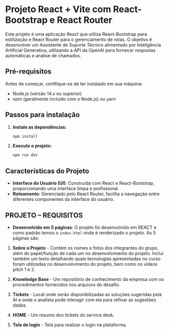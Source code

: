 # Projeto React + Vite com React-Bootstrap e React Router

Este projeto é uma aplicação React que utiliza React-Bootstrap para estilização e React Router para o gerenciamento de rotas. O objetivo é desenvolver um Assistente de Suporte Técnico alimentado por Inteligência Artificial Generativa, utilizando a API da OpenAI para fornecer respostas automáticas e análise de chamados.

## Pré-requisitos

Antes de começar, certifique-se de ter instalado em sua máquina:

- Node.js (versão 14.x ou superior)
- npm (geralmente incluído com o Node.js) ou yarn

## Passos para instalação

1. **Instale as dependências:**
    
    ```bash
    npm install
    ```

2. **Execute o projeto:**

    ```bash
    npm run dev
    ```

## Características do Projeto

- **Interface do Usuário (UI)**: Construída com React e React-Bootstrap, proporcionando uma interface limpa e profissional.
- **Roteamento**: Gerenciado pelo React Router, facilita a navegação entre diferentes componentes da interface do usuário.

## PROJETO – REQUISITOS 

- **Desenvolvido em 5 páginas**: O projeto foi desenvolvido em REACT e como padrão temos o `index.html` onde é renderizado o projeto. As 5 páginas são:

1. **Sobre o Projeto** - Contém os nomes e fotos dos integrantes do grupo, além do papel/função de cada um no desenvolvimento do projeto. Inclui também um texto detalhando quais tecnologias apresentadas no curso foram utilizadas no desenvolvimento do projeto, bem como os vídeos pitch 1 e 2.
   
2. **Knowledge Base** - Um repositório de conhecimento da empresa com os procedimentos fornecidos nos arquivos do desafio.

3. **Tickets** - Local onde serão disponibilizadas as soluções sugeridas pela AI e onde o analista pode interagir com ela para refinar as sugestões dadas.

4. **HOME** - Um resumo dos tickets do service desk.

5. **Tela de login** - Tela para realizar o login na plataforma.


